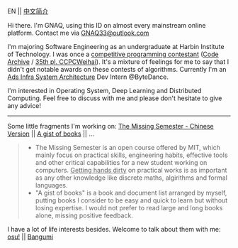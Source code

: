 EN || [中文简介](https://github.com/GNAQ/GNAQ/blob/main/README_cn.md)

Hi there. I'm GNAQ, using this ID on almost every mainstream online platform. Contact me via [GNAQ33@outlook.com](mailto:gnaq33@outlook.com)

I'm majoring Software Engineering as an undergraduate at Harbin Institute of Technology. I was once a <ins>competitive programming contestant</ins> ([Code Archive](https://github.com/GNAQ/Algorithm-Contest-Archive) / [35th pl. CCPCWeihai](https://board.xcpcio.com/ccpc/8th/weihai?group=%E6%AD%A3%E5%BC%8F%E9%98%9F%E4%BC%8D)). It's a mixture of feelings for me to say that I didn't get notable awards on these contests of algorithms.
Currently I'm an <ins>Ads Infra System Architecture</ins> Dev Intern @ByteDance.

I'm interested in Operating System, Deep Learning and Distributed Computing. Feel free to discuss with me and please don't hesitate to give any advice!

---

Some little fragments I'm working on: [The Missing Semester - Chinese Version](https://github.com/CN-missemi/CN_missemi) || [A gist of books]() || ...

> - The Missing Semester is an open course offered by MIT, which mainly focus on practical skills, engineering habits, effective tools and other critical capabilities for a new student working on computers. <ins>Getting hands dirty</ins> on practical works is as important as any other knowledge like discrete maths, algirithms and formal languages.
> - "A gist of books" is a book and document list arranged by myself, putting books I consider to be easy and quick to learn but without losing expertise. I would not prefer to read large and long books alone, missing positive feedback.

I have a lot of life interests besides. Welcome to talk about them with me: [osu!](https://osu.ppy.sh/users/13200045) || [Bangumi](https://bgm.tv/user/gnaq)
